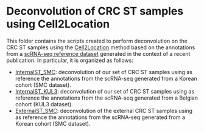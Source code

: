 # Deconvolution of CRC ST samples using Cell2Location

This folder contains the scripts created to perform deconvolution on the CRC ST samples using the [Cell2Location](https://www.nature.com/articles/s41587-021-01139-4) method based on the annotations from a [scRNA-seq reference dataset](https://www.nature.com/articles/s41588-020-0636-z) generated in the context of a recent publication. In particular, it is organized as follows:

* [InternalST_SMC](https://github.com/alberto-valdeolivas/CRC_CMS_ST/tree/main/Deconvolution/InternalST_SMC): deconvolution of our set of CRC ST samples using as reference the annotations from the scRNA-seq generated from a Korean cohort (SMC dataset). 
* [InternalST_KUL3](https://github.com/alberto-valdeolivas/CRC_CMS_ST/tree/main/Deconvolution/InternalST_KUL3): deconvolution of our set of CRC ST samples using as reference the annotations from the scRNA-seq generated from a Belgian cohort (KUL3 dataset). 
* [ExternalST_SMC](https://github.com/alberto-valdeolivas/CRC_CMS_ST/tree/main/Deconvolution/ExternalST_SMC): deconvolution of the external CRC ST samples using as reference the annotations from the scRNA-seq generated from a Korean cohort (SMC dataset). 




